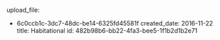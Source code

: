 upload_file:
  - 6c0ccb1c-3dc7-48dc-be14-6325fd45581f
created_date: 2016-11-22
title: Habitational
id: 482b98b6-bb22-4fa3-bee5-1f1b2d1b2e71
